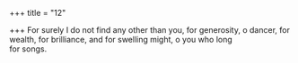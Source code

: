 +++
title = "12"

+++
For surely I do not find any other than you, for generosity, o dancer, for wealth, for brilliance, and for swelling might, o you who long  
for songs.  